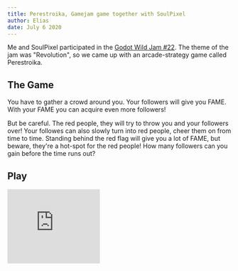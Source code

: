 ```yaml
---
title: Perestroika, Gamejam game together with SoulPixel
author: Elias
date: July 6 2020
---
```


Me and SoulPixel participated in the [Godot Wild Jam #22](https://itch.io/jam/godot-wild-jam-22). The theme of the jam was "Revolution", so we came up with an arcade-strategy game called Perestroika.

## The Game

You have to gather a crowd around you. Your followers will give you FAME. With your FAME you can acquire even more followers!

But be careful. The red people, they will try to throw you and your followers over!
Your followes can also slowly turn into red people, cheer them on from time to time.
Standing behind the red flag will give you a lot of FAME, but beware, they're a hot-spot for the red people!
How many followers can you gain before the time runs out?

## Play

<iframe src="https://itch.io/embed/677649?dark=true" width="208" height="167" frameborder="0"><a href="https://riesyeti.itch.io/perestroika">Perestroika by Riesyeti</a></iframe>